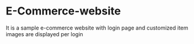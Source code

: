 # E-Commerce-website
It is a sample e-commerce website with login page and customized item images are displayed per login
